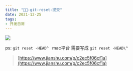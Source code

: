 ```yaml
---
title: "🎨🎨-git-reset-提交"
date: 2021-12-25
tags: 
- 开发日常
---
```


![](https://upload-images.jianshu.io/upload_images/15312191-4bbf9c453c3717fb.png?imageMogr2/auto-orient/strip%7CimageView2/2/w/1240)


ps: `git reset -HEAD^ ` mac平台 需要写成 `git reset -HEAD\^`
> [https://www.jianshu.com/p/c2ec5f06cf1a](https://www.jianshu.com/p/c2ec5f06cf1a)
